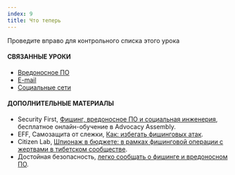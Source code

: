 ```yaml
---
index: 9
title: Что теперь
---
```

Проведите вправо для контрольного списка этого урока

#### **СВЯЗАННЫЕ УРОКИ**

*   [Вредоносное ПО](umbrella://information/malware)
*   [E-mail](umbrella://communications/email)
*   [Социальные сети](umbrella://communications/social-media)

#### **ДОПОЛНИТЕЛЬНЫЕ МАТЕРИАЛЫ**

*   Security First, [Фишинг, вредоносное ПО и социальная инженерия](https://advocacyassembly.org/en/courses/30/#/chapter/1/lesson/1), бесплатное онлайн-обучение в Advocacy Assembly.
*   EFF, Самозащита от слежки, [Как: избегать фишинговых атак](https://ssd.eff.org/en/module/how-avoid-phishing-attacks).
*   Citizen Lab, [Шпионаж в бюджете: в рамках фишинговой операции с жертвами в тибетском сообществе](https://citizenlab.ca/2018/01/spying-on-a-budget-inside-a-phishing-operation-with-targets-in-the-tibetan-community/#part2).
*   Достойная безопасность, [легко сообщать о фишинге и вредоносном ПО](https://decentsecurity.com/#/malware-web-and-phishing-investigation/).
